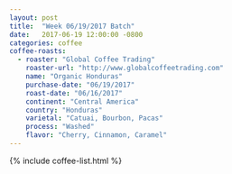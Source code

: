 ```yaml
---
layout: post
title:  "Week 06/19/2017 Batch"
date:   2017-06-19 12:00:00 -0800
categories: coffee
coffee-roasts:
  - roaster: "Global Coffee Trading"
    roaster-url: "http://www.globalcoffeetrading.com"
    name: "Organic Honduras"
    purchase-date: "06/19/2017"
    roast-date: "06/16/2017"
    continent: "Central America"
    country: "Honduras"
    varietal: "Catuai, Bourbon, Pacas"
    process: "Washed"
    flavor: "Cherry, Cinnamon, Caramel"
---
```


{% include coffee-list.html %}
